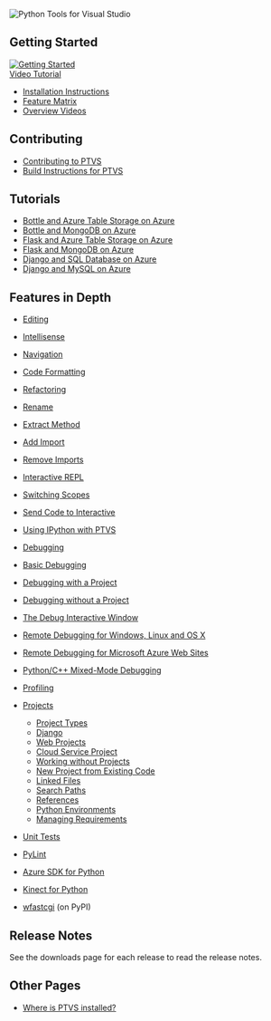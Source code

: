 ![Python Tools for Visual Studio](https://github.com/Microsoft/PTVS/wiki/Images/PTVS.png)

Getting Started
---------------
[![Getting Started](https://github.com/Microsoft/PTVS/wiki/VideoThumbnails/GettingStarted01Small.png)](http://aka.ms/ptvstutorial)  
[Video Tutorial](http://aka.ms/ptvstutorial)

* [Installation Instructions](PTVS-Installation)
* [Feature Matrix](Features-Matrix)
* [Overview Videos](Videos)

Contributing
------------
* [Contributing to PTVS](Contributing-to-PTVS)
* [Build Instructions for PTVS](Build-Instructions-for-PTVS)

Tutorials
---------
* [Bottle and Azure Table Storage on Azure](Bottle-and-Azure-Table-Storage-on-Azure)
* [Bottle and MongoDB on Azure](Bottle-and-MongoDB-on-Azure)
* [Flask and Azure Table Storage on Azure](Flask-and-Azure-Table-Storage-on-Azure)
* [Flask and MongoDB on Azure](Flask-and-MongoDB-on-Azure)
* [Django and SQL Database on Azure](Django-and-SQL-Database-on-Azure)
* [Django and MySQL on Azure](Django-and-MySQL-on-Azure)


Features in Depth
-----------------

* [Editing](Editor-Features)
 * [Intellisense](Editor-Features#intellisense)
 * [Navigation](Editor-Features#navigation)
 * [Code Formatting](Code-Formatting)

* [Refactoring](Refactoring)
 * [Rename](Refactoring#rename-variable)
 * [Extract Method](Refactoring#extract-method)
 * [Add Import](Refactoring#add-import)
 * [Remove Imports](Refactoring#remove-imports)

* [Interactive REPL](Interactive-REPL)
 * [Switching Scopes](Interactive-REPL#switching-scopes)
 * [Send Code to Interactive](Interactive-REPL#sending-code-to-interactive)
 * [Using IPython with PTVS](Using-IPython-with-PTVS)

* [Debugging](Debugging)
 * [Basic Debugging](Debugging#basic-debugging)
 * [Debugging with a Project](Debugging#debugging-with-a-project)
 * [Debugging without a Project](Debugging#debugging-without-a-project)
 * [The Debug Interactive Window](Debugging#the-debug-interactive-window)
 * [Remote Debugging for Windows, Linux and OS X](Cross-Platform-Remote-Debugging)
 * [Remote Debugging for Microsoft Azure Web Sites](Azure-Remote-Debugging)
 * [Python/C++ Mixed-Mode Debugging](Mixed-Mode-Debugging)

* [Profiling](Profiling)

* [Projects](Projects)
  * [Project Types](Projects#project-types)
  * [Django](Django)
  * [Web Projects](Web-Project)
  * [Cloud Service Project](Cloud-Project)
  * [Working without Projects](Projects#lightweight-usage-project-free)
  * [New Project from Existing Code](Projects#create-project-from-existing-files)
  * [Linked Files](Projects#linked-files)
  * [Search Paths](Projects#search-paths)
  * [References](Projects#references)
  * [Python Environments](Python-Environments)
  * [Managing Requirements](Python-Environments#managing-required-packages)

* [Unit Tests](Unit-Tests)

* [PyLint](PyLint)

* [Azure SDK for Python](AzureSDK)

* [Kinect for Python](PyKinect)

* [wfastcgi](https://pypi.python.org/pypi/wfastcgi) (on PyPI)

Release Notes
-------------

See the downloads page for each release to read the release notes.

Other Pages
-----------
 * [Where is PTVS installed?](Where-is-PTVS-installed)


